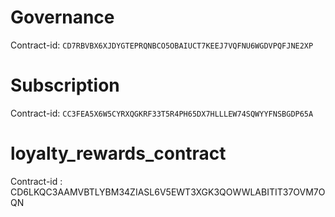 # Governance
Contract-id: `CD7RBVBX6XJDYGTEPRQNBCO5OBAIUCT7KEEJ7VQFNU6WGDVPQFJNE2XP`
# Subscription
Contract-id: `CC3FEA5X6W5CYRXQGKRF33T5R4PH65DX7HLLLEW74SQWYYFNSBGDP65A`
# loyalty_rewards_contract
 Contract-id : CD6LKQC3AAMVBTLYBM34ZIASL6V5EWT3XGK3QOWWLABITIT37OVM7OQN

 


